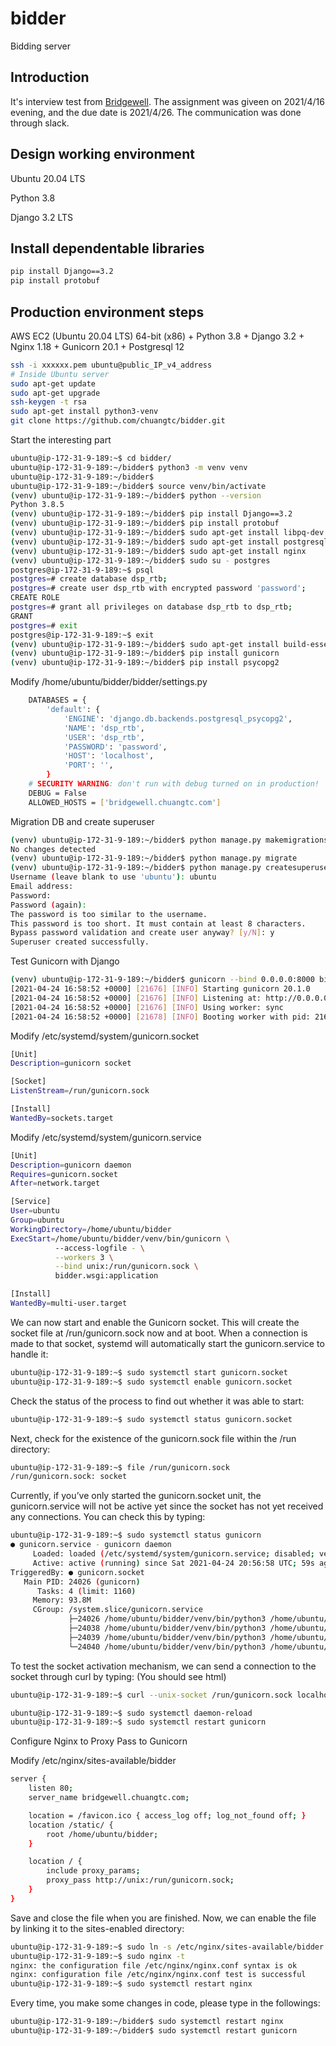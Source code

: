 # bidder
Bidding server

## Introduction
It's interview test from [Bridgewell](https://www.bridgewell.com/en/). The assignment was giveen on 2021/4/16 evening, and the due date is 2021/4/26. The communication was done through slack.

## Design working environment
Ubuntu 20.04 LTS

Python 3.8

Django 3.2 LTS

## Install dependentable libraries
```bash
pip install Django==3.2
pip install protobuf
```

## Production environment steps
AWS EC2 (Ubuntu 20.04 LTS) 64-bit (x86) + Python 3.8 + Django 3.2 + Nginx 1.18 + Gunicorn 20.1 + Postgresql 12
```bash
ssh -i xxxxxx.pem ubuntu@public_IP_v4_address
# Inside Ubuntu server
sudo apt-get update
sudo apt-get upgrade
ssh-keygen -t rsa
sudo apt-get install python3-venv
git clone https://github.com/chuangtc/bidder.git
```
Start the interesting part
```bash
ubuntu@ip-172-31-9-189:~$ cd bidder/
ubuntu@ip-172-31-9-189:~/bidder$ python3 -m venv venv
ubuntu@ip-172-31-9-189:~/bidder$
ubuntu@ip-172-31-9-189:~/bidder$ source venv/bin/activate
(venv) ubuntu@ip-172-31-9-189:~/bidder$ python --version
Python 3.8.5
(venv) ubuntu@ip-172-31-9-189:~/bidder$ pip install Django==3.2
(venv) ubuntu@ip-172-31-9-189:~/bidder$ pip install protobuf
(venv) ubuntu@ip-172-31-9-189:~/bidder$ sudo apt-get install libpq-dev python-dev-is-python3
(venv) ubuntu@ip-172-31-9-189:~/bidder$ sudo apt-get install postgresql postgresql-contrib
(venv) ubuntu@ip-172-31-9-189:~/bidder$ sudo apt-get install nginx
(venv) ubuntu@ip-172-31-9-189:~/bidder$ sudo su - postgres
postgres@ip-172-31-9-189:~$ psql
postgres=# create database dsp_rtb;
postgres=# create user dsp_rtb with encrypted password 'password';
CREATE ROLE
postgres=# grant all privileges on database dsp_rtb to dsp_rtb;
GRANT
postgres=# exit
postgres@ip-172-31-9-189:~$ exit
(venv) ubuntu@ip-172-31-9-189:~/bidder$ sudo apt-get install build-essential
(venv) ubuntu@ip-172-31-9-189:~/bidder$ pip install gunicorn
(venv) ubuntu@ip-172-31-9-189:~/bidder$ pip install psycopg2
```
Modify /home/ubuntu/bidder/bidder/settings.py
```bash
    DATABASES = {
        'default': {
            'ENGINE': 'django.db.backends.postgresql_psycopg2', 
            'NAME': 'dsp_rtb',
            'USER': 'dsp_rtb',
            'PASSWORD': 'password',
            'HOST': 'localhost',
            'PORT': '',
        }
    # SECURITY WARNING: don't run with debug turned on in production!
    DEBUG = False
    ALLOWED_HOSTS = ['bridgewell.chuangtc.com']

```
Migration DB and create superuser
```bash
(venv) ubuntu@ip-172-31-9-189:~/bidder$ python manage.py makemigrations
No changes detected
(venv) ubuntu@ip-172-31-9-189:~/bidder$ python manage.py migrate
(venv) ubuntu@ip-172-31-9-189:~/bidder$ python manage.py createsuperuser
Username (leave blank to use 'ubuntu'): ubuntu
Email address:
Password:
Password (again):
The password is too similar to the username.
This password is too short. It must contain at least 8 characters.
Bypass password validation and create user anyway? [y/N]: y
Superuser created successfully.

```
Test Gunicorn with Django 
```bash
(venv) ubuntu@ip-172-31-9-189:~/bidder$ gunicorn --bind 0.0.0.0:8000 bidder.wsgi
[2021-04-24 16:58:52 +0000] [21676] [INFO] Starting gunicorn 20.1.0
[2021-04-24 16:58:52 +0000] [21676] [INFO] Listening at: http://0.0.0.0:8000 (21676)
[2021-04-24 16:58:52 +0000] [21676] [INFO] Using worker: sync
[2021-04-24 16:58:52 +0000] [21678] [INFO] Booting worker with pid: 21678
```
Modify  /etc/systemd/system/gunicorn.socket
```bash
[Unit]
Description=gunicorn socket

[Socket]
ListenStream=/run/gunicorn.sock

[Install]
WantedBy=sockets.target
```

Modify /etc/systemd/system/gunicorn.service
```bash
[Unit]
Description=gunicorn daemon
Requires=gunicorn.socket
After=network.target

[Service]
User=ubuntu
Group=ubuntu
WorkingDirectory=/home/ubuntu/bidder
ExecStart=/home/ubuntu/bidder/venv/bin/gunicorn \
          --access-logfile - \
          --workers 3 \
          --bind unix:/run/gunicorn.sock \
          bidder.wsgi:application

[Install]
WantedBy=multi-user.target
```
We can now start and enable the Gunicorn socket. This will create the socket file at /run/gunicorn.sock now and at boot. When a connection is made to that socket, systemd will automatically start the gunicorn.service to handle it:
```bash
ubuntu@ip-172-31-9-189:~$ sudo systemctl start gunicorn.socket
ubuntu@ip-172-31-9-189:~$ sudo systemctl enable gunicorn.socket
```

Check the status of the process to find out whether it was able to start:
```bash
ubuntu@ip-172-31-9-189:~$ sudo systemctl status gunicorn.socket
```

Next, check for the existence of the gunicorn.sock file within the /run directory:
```bash
ubuntu@ip-172-31-9-189:~$ file /run/gunicorn.sock
/run/gunicorn.sock: socket
```
Currently, if you’ve only started the gunicorn.socket unit, the gunicorn.service will not be active yet since the socket has not yet received any connections. You can check this by typing:
```bash
ubuntu@ip-172-31-9-189:~$ sudo systemctl status gunicorn
● gunicorn.service - gunicorn daemon
     Loaded: loaded (/etc/systemd/system/gunicorn.service; disabled; vendor preset: enabled)
     Active: active (running) since Sat 2021-04-24 20:56:58 UTC; 59s ago
TriggeredBy: ● gunicorn.socket
   Main PID: 24026 (gunicorn)
      Tasks: 4 (limit: 1160)
     Memory: 93.8M
     CGroup: /system.slice/gunicorn.service
             ├─24026 /home/ubuntu/bidder/venv/bin/python3 /home/ubuntu/bidder/venv/bin/gunicorn --access-logfile - --wor>
             ├─24038 /home/ubuntu/bidder/venv/bin/python3 /home/ubuntu/bidder/venv/bin/gunicorn --access-logfile - --wor>
             ├─24039 /home/ubuntu/bidder/venv/bin/python3 /home/ubuntu/bidder/venv/bin/gunicorn --access-logfile - --wor>
             └─24040 /home/ubuntu/bidder/venv/bin/python3 /home/ubuntu/bidder/venv/bin/gunicorn --access-logfile - --wor>

```
To test the socket activation mechanism, we can send a connection to the socket through curl by typing: (You should see html)
```bash
ubuntu@ip-172-31-9-189:~$ curl --unix-socket /run/gunicorn.sock localhost
```

```bash
ubuntu@ip-172-31-9-189:~$ sudo systemctl daemon-reload
ubuntu@ip-172-31-9-189:~$ sudo systemctl restart gunicorn
```

Configure Nginx to Proxy Pass to Gunicorn

Modify /etc/nginx/sites-available/bidder
```bash
server {
    listen 80;
    server_name bridgewell.chuangtc.com;

    location = /favicon.ico { access_log off; log_not_found off; }
    location /static/ {
        root /home/ubuntu/bidder;
    }

    location / {
        include proxy_params;
        proxy_pass http://unix:/run/gunicorn.sock;
    }
}
```
Save and close the file when you are finished. Now, we can enable the file by linking it to the sites-enabled directory:
```bash
ubuntu@ip-172-31-9-189:~$ sudo ln -s /etc/nginx/sites-available/bidder /etc/nginx/sites-enabled
ubuntu@ip-172-31-9-189:~$ sudo nginx -t
nginx: the configuration file /etc/nginx/nginx.conf syntax is ok
nginx: configuration file /etc/nginx/nginx.conf test is successful
ubuntu@ip-172-31-9-189:~$ sudo systemctl restart nginx

```
Every time, you make some changes in code, please type in the followings:
```bash
ubuntu@ip-172-31-9-189:~/bidder$ sudo systemctl restart nginx
ubuntu@ip-172-31-9-189:~/bidder$ sudo systemctl restart gunicorn
```
